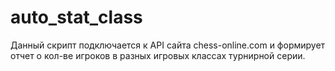 # auto_stat_class

Данный скрипт подключается к API сайта chess-online.com и формирует отчет о кол-ве игроков в разных игровых классах турнирной серии.
